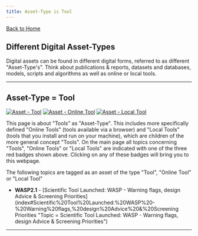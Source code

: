 ```yaml
---
title: Asset-Type is Tool
---
```


[Back to Home](index)

## Different Digital Asset-Types

Digital assets can be found in different digital forms, referred to as different "Asset-Type's". Think about publications & reports, datasets and databases, models, scripts and algorithms as well as online or local tools. 

---

## Asset-Type = Tool

[![Asset - Tool](https://img.shields.io/badge/Asset--Type-Tool-Red?logo=academia&logoColor=red&color=red)](tags "Asset-Type = Tool")
[![Asset - Online Tool](https://img.shields.io/badge/Asset--Type-Online_Tool-Red?logo=academia&logoColor=red&color=red)](tags "Asset-Type = Online Tool")
[![Asset - Local Tool](https://img.shields.io/badge/Asset--Type-Local_Tool-Red?logo=academia&logoColor=red&color=red)](tags "Asset-Type = Local Tool")

This page is about "Tools" as "Asset-Type". This includes more specifically defined "Online Tools" (tools available via a browser) and "Local Tools" (tools that you install and run on your machine), which are children of the more general concept "Tools". On the main page all topics concerning "Tools", "Online Tools" or "Local Tools" are indicated with one of the three red badges shown above. Clicking on any of these badges will bring you to this webpage.

The following topics are tagged as an asset of the type "Tool", "Online Tool" or "Local Tool"
- **WASP2.1** - [Scientific Tool Launched: WASP - Warning flags, design Advice & Screening Priorities](index#Scientific%20Tool%20Launched:%20WASP%20-%20Warning%20flags,%20design%20Advice%20&%20Screening Priorities "Topic = Scientific Tool Launched: WASP - Warning flags, design Advice & Screening Priorities")

---
